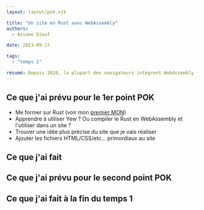 ```yaml
---
layout: layout/pok.njk

title: "Un site en Rust avec WebAssembly"
authors:
  - Assane Diouf

date: 2023-09-17

tags: 
  - "temps 1"

résumé: Depuis 2019, la plupart des navigateurs intègrent WebAssembly (WASM). Il est donc possible de réaliser des applications web avec des performances proches d'applications natives en utilisant des langages de programmation variés (C++, python, Rust, etc...). Réalisons une application de ce type avec Rust dans ce POK.
---
```


## Ce que j'ai prévu pour le 1er point POK
- Me former sur Rust (voir mon [premier MON](../../mon/Rust/))
- Apprendre à utiliser Yew ? Ou compiler le Rust en WebAssembly et l'utiliser dans un site ?
- Trouver une idée plus précise du site que je vais réaliser
- Ajouter les fichiers HTML/CSS/etc... primordiaux au site

## Ce que j'ai fait

## Ce que j'ai prévu pour le second point POK

## Ce que j'ai fait à la fin du temps 1
